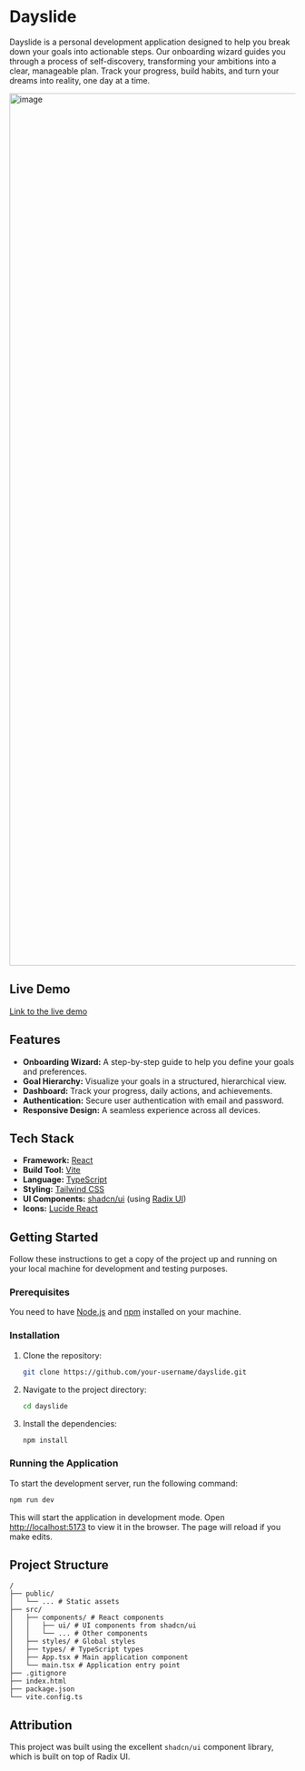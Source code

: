 
  # Dayslide

Dayslide is a personal development application designed to help you break down your goals into actionable steps. Our onboarding wizard guides you through a process of self-discovery, transforming your ambitions into a clear, manageable plan. Track your progress, build habits, and turn your dreams into reality, one day at a time.

<img width="1024" height="1536" alt="image" src="https://github.com/user-attachments/assets/9ff0210e-ebbb-495d-8b0f-5379d7e719c6" />


## Live Demo

[Link to the live demo]()

## Features

- **Onboarding Wizard:** A step-by-step guide to help you define your goals and preferences.
- **Goal Hierarchy:** Visualize your goals in a structured, hierarchical view.
- **Dashboard:** Track your progress, daily actions, and achievements.
- **Authentication:** Secure user authentication with email and password.
- **Responsive Design:** A seamless experience across all devices.

## Tech Stack

- **Framework:** [React](https://reactjs.org/)
- **Build Tool:** [Vite](https://vitejs.dev/)
- **Language:** [TypeScript](https://www.typescriptlang.org/)
- **Styling:** [Tailwind CSS](https://tailwindcss.com/)
- **UI Components:** [shadcn/ui](https://ui.shadcn.com/) (using [Radix UI](https://www.radix-ui.com/))
- **Icons:** [Lucide React](https://lucide.dev/guide/packages/lucide-react)

## Getting Started

Follow these instructions to get a copy of the project up and running on your local machine for development and testing purposes.

### Prerequisites

You need to have [Node.js](https://nodejs.org/) and [npm](https://www.npmjs.com/) installed on your machine.

### Installation

1. Clone the repository:
   ```sh
   git clone https://github.com/your-username/dayslide.git
   ```
2. Navigate to the project directory:
   ```sh
   cd dayslide
   ```
3. Install the dependencies:
   ```sh
   npm install
   ```

### Running the Application

To start the development server, run the following command:

```sh
npm run dev
```

This will start the application in development mode. Open [http://localhost:5173](http://localhost:5173) to view it in the browser. The page will reload if you make edits.

## Project Structure

```
/
├── public/
│   └── ... # Static assets
├── src/
│   ├── components/ # React components
│   │   ├── ui/ # UI components from shadcn/ui
│   │   └── ... # Other components
│   ├── styles/ # Global styles
│   ├── types/ # TypeScript types
│   ├── App.tsx # Main application component
│   └── main.tsx # Application entry point
├── .gitignore
├── index.html
├── package.json
└── vite.config.ts
```

## Attribution

This project was built using the excellent `shadcn/ui` component library, which is built on top of Radix UI.
  
